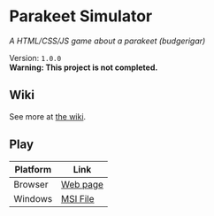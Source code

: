 # Parakeet Simulator
*A HTML/CSS/JS game about a parakeet (budgerigar)*

Version: `1.0.0`  
**Warning: This project is not completed.**

## Wiki
See more at [the wiki](https://github.com/EntityPlantt/parakeet-simulator/wiki).

## Play
Platform|Link
--|--
Browser|[Web page](https://entityplantt.github.io/parakeet-simulator/)
Windows|[MSI File](https://github.com/EntityPlantt/parakeet-simulator/raw/main/msi/Parakeet%20Simulator.msi)
